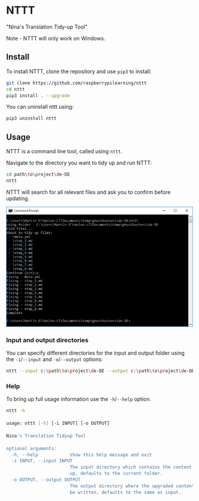 # NTTT

"Nina's Translation Tidy-up Tool"

Note - NTTT will only work on Windows.

## Install

To install NTTT, clone the repository and use `pip3` to install:

```bash
git clone https://github.com/raspberrypilearning/nttt
cd nttt
pip3 install . --upgrade
```

You can uninstall nttt using:

```bash
pip3 uninstall nttt
```

## Usage

NTTT is a command line tool, called using `nttt`.

Navigate to the directory you want to tidy up and run NTTT:

```bash
cd path\to\project\de-DE
nttt
```

NTTT will search for all relevant files and ask you to confirm before updating.

![run nttt](images/run_nttt.png)


### Input and output directories

You can specify different directories for the input and output folder using the `-i`/`--input` and `-o`/`--output` options:

```bash
nttt --input c:\path\to\project\de-DE --output c:\path\to\project\de-DE-tidy
```

### Help

To bring up full usage information use the `-h`/`--help` option.

```bash
nttt -h

usage: nttt [-h] [-i INPUT] [-o OUTPUT]

Nina's Translation Tidyup Tool

optional arguments:
  -h, --help            show this help message and exit
  -i INPUT, --input INPUT
                        The input directory which contains the content to tidy
                        up, defaults to the current folder.
  -o OUTPUT, --output OUTPUT
                        The output directory where the upgraded content should
                        be written, defaults to the same as input.
```
